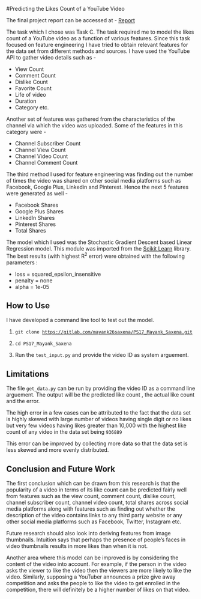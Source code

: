 #Predicting the Likes Count of a YouTube Video

The final project report can be accessed at - [Report](https://gitlab.com/mayank26saxena/PS17_Mayank_Saxena/blob/master/Mayank_Saxena_Report.pdf)

The task which I chose was Task C. The task required me to model the likes count of a YouTube video as a function of various
features. Since this task focused on feature engineering I have tried to obtain relevant features for the data set from different
methods and sources. I have used the YouTube API to gather video details such as -
- View Count
- Comment Count
- Dislike Count
- Favorite Count
- Life of video
- Duration
- Category etc.

Another set of features was gathered from the characteristics of the channel via which the video was uploaded. Some of the features in this category were -
- Channel Subscriber Count
- Channel View Count 
- Channel Video Count
- Channel Comment Count

The third method I used for feature engineering was finding out the number of times the video was shared on other social media platforms such as Facebook, Google Plus, Linkedin and Pinterest. Hence the next 5 features were generated as well -
- Facebook Shares
- Google Plus Shares
- LinkedIn Shares
- Pinterest Shares
- Total Shares

The model which I used was the Stochastic Gradient Descent based Linear Regression model. This module was imported from the [Scikit Learn](http://scikit-learn.org/) library. The best results (with highest R<sup>2</sup> error) were obtained with the following parameters :
- loss = squared_epsilon_insensitive
- penalty = none
- alpha = 1e-05

## How to Use
I have developed a command line tool to test out the model. 

1) <code>git clone https://gitlab.com/mayank26saxena/PS17_Mayank_Saxena.git</code>

2) <code>cd PS17_Mayank_Saxena</code>

3) Run the <code>test_input.py</code> and provide the video ID as system arguement.


## Limitations
The file <code>get_data.py</code> can be run by providing the video ID as a command line arguement. The output will be the predicted like count , the actual like count and the error.

The high error in a few cases can be attributed to the fact that the data set is highly skewed with large number of videos having single digit or no likes but very few videos having likes greater than 10,000 with the highest like count of any video in the data set being <code>936889</code>

This error can be improved by collecting more data so that the data set is less skewed and more evenly distributed.

## Conclusion and Future Work
The first conclusion which can be drawn from this research is that the popularity of a video in terms of its like count can be predicted fairly well from features such as the view count, comment count, dislike count, channel subscriber count, channel video count, total shares across social media platforms along with features such as finding out whether the description of the video contains links to any third party website or any other social media platforms such as Facebook, Twitter, Instagram etc.

Future research should also look into deriving features from image thumbnails.  Intuition says that perhaps the presence of people’s faces in video thumbnails results in more likes than when it is not.

Another area where this model can be improved is by considering the content of the video into account. For example, if the person in the video asks the viewer to like the video then the viewers are more likely to like the video. Similarly, supposing a YouTuber announces a prize give away competition and asks the people to like the video to get enrolled in the competition, there will definitely be a higher number of likes on that video.

